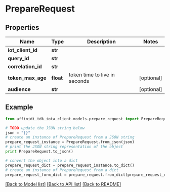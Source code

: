 # PrepareRequest

## Properties

| Name               | Type      | Description                   | Notes      |
| ------------------ | --------- | ----------------------------- | ---------- |
| **iot_client_id**  | **str**   |                               |
| **query_id**       | **str**   |                               |
| **correlation_id** | **str**   |                               |
| **token_max_age**  | **float** | token time to live in seconds | [optional] |
| **audience**       | **str**   |                               | [optional] |

## Example

```python
from affinidi_tdk_iota_client.models.prepare_request import PrepareRequest

# TODO update the JSON string below
json = "{}"
# create an instance of PrepareRequest from a JSON string
prepare_request_instance = PrepareRequest.from_json(json)
# print the JSON string representation of the object
print PrepareRequest.to_json()

# convert the object into a dict
prepare_request_dict = prepare_request_instance.to_dict()
# create an instance of PrepareRequest from a dict
prepare_request_form_dict = prepare_request.from_dict(prepare_request_dict)
```

[[Back to Model list]](../README.md#documentation-for-models) [[Back to API list]](../README.md#documentation-for-api-endpoints) [[Back to README]](../README.md)
